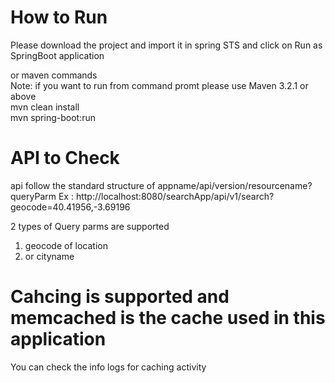 # How to Run 
Please download the project and import it in spring STS and click on Run as SpringBoot application

or maven commands   
Note: if you want to run from command promt please use Maven 3.2.1 or above   
mvn clean install   
mvn spring-boot:run 


# API to Check 
api follow the standard structure of appname/api/version/resourcename?queryParm
Ex : http://localhost:8080/searchApp/api/v1/search?geocode=40.41956,-3.69196

2 types of Query parms are supported 
1) geocode of location 
2) or cityname 

# Cahcing is supported and memcached is the cache used in this application
You can check the info logs for caching activity
